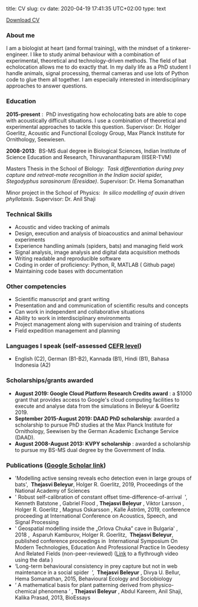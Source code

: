 title: CV
slug: cv
date: 2020-04-19 17:41:35 UTC+02:00
type: text

<a href="../Thejasvi_Beleyur_CV.pdf" download>Download CV</a>

### About me 
I am a biologist at heart (and formal training), with the mindset of a tinkerer-engineer. I
like to study animal behaviour with a combination of experimental, theoretical and technology-driven
methods. The field of bat echolocation allows me to do exactly that. In my daily life as a PhD student I
handle animals, signal processing, thermal cameras and use lots of Python code to glue them all
together. I am especially interested in interdisciplinary approaches to answer questions.

### Education 

**2015-present** : ​ PhD investigating how echolocating bats are able to cope with acoustically difficult
situations. I use a combination of theoretical and experimental approaches to tackle this question.
Supervisor: Dr. Holger Goerlitz, Acoustic and Functional Ecology Group, Max Planck Institute for
Ornithology, Seewiesen.

**2008-2013**: ​ BS-MS dual degree in Biological Sciences, Indian Institute of Science Education and Research,
Thiruvananthapuram (IISER-TVM)

Masters Thesis in the School of Biology: ​ *Task differentiation during prey capture and retreat-mate
recognition in the Indian social spider, Stegodyphus sarasinorum (Eresidae)*. Supervisor: Dr. Hema
Somanathan

Minor project in the School of Physics: ​ *In silico modelling of auxin driven phyllotaxis*. Supervisor: Dr. Anil
Shaji

### Technical Skills
* Acoustic and video tracking of animals
* Design, execution and analysis of bioacoustics and animal behaviour experiments
* Experience handling animals (spiders, bats) and managing field work
* Signal analysis, image analysis and digital data acquisition methods
* Writing readable and reproducible software
* Coding in order of proficiency: Python, R, MATLAB (​ Github page​ )
* Maintaining code bases with documentation 

### Other competencies 
* Scientific manuscript and grant writing
* Presentation and and communication of scientific results and concepts
* Can work in independent and collaborative situations
* Ability to work in interdisciplinary environments
* Project management along with supervision and training of students
* Field expedition management and planning

### Languages I speak (self-assessed [CEFR level](https://en.wikipedia.org/wiki/Common_European_Framework_of_Reference_for_Languages#Common_reference_levels))
* English (C2), German (B1-B2), Kannada (B1), Hindi (B1), Bahasa Indonesia (A2)

### Scholarships/grants awarded 
* **August 2019: Google Cloud Platform Research Credits award​** : a $1000 grant that provides
access to Google's cloud computing facilities to execute and analyse data from the simulations in
Beleyur & Goerlitz 2019.
* **September 2015-August 2019: DAAD PhD scholarship**: ​ awarded a scholarship to pursue PhD
studies at the Max Planck Institute for Ornithology, Seewisen by the German Academic
Exchange Service (DAAD).
* **August 2008-August 2013: KVPY scholarship**​ : awarded a scholarship to pursue my BS-MS dual
degree by the Government of India.


### Publications ([Google Scholar link](https://scholar.google.co.in/citations?user=qCvp1tAAAAAJ&hl=en&oi=ao))
* 'Modelling active sensing reveals echo detection even in large groups of bats', ​ **Thejasvi Beleyur**,
Holger R. Goerlitz, 2019, Proceedings of the National Academy of Sciences
* '​ Robust self-calibration of constant offset time-difference-of-arrival ​ ', Kenneth Batstone , Gabriel
Flood , ​ **Thejasvi Beleyur** , Viktor Larsson , Holger R. Goerlitz , Magnus Oskarsson , Kalle Åström,
2019, conference proceeding at International Conference on Acoustics, Speech, and Signal
Processing
* '​ Geospatial modelling inside the „Orlova Chuka” cave in Bulgaria' ​ , ​ 2018​ , ​ Asparuh Kamburov,
Holger R. Goerlitz, ​ **Thejasvi Beleyur**, ​ published conference proceedings in ​ International
Symposium On Modern Technologies, Education And Professional Practice In Geodesy And
Related Fields​ (non-peer-reviewed) ([Link](https://youtu.be/AxDdBvLjSMQ) to a flythrough video using the data​ )
* ‘Long-term behavioural consistency in prey capture but not in web maintenance in a social
spider ​ ’, ​ **Thejasvi Beleyur​** , Divya U. Bellur, Hema Somanathan, 2015, Behavioural Ecology and
Sociobiology
* ‘​ A mathematical basis for plant patterning derived from physico-chemical phenomena ’ , ​**Thejasvi
Beleyur**​ , Abdul Kareem, Anil Shaji, Kalika Prasad, 2013, BioEssays
